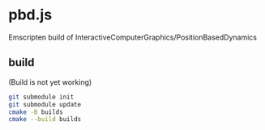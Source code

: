 # pbd.js

Emscripten build of InteractiveComputerGraphics/PositionBasedDynamics

## build

(Build is not yet working)

```bash
git submodule init
git submodule update
cmake -B builds
cmake --build builds
```
